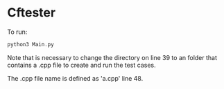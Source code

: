 # Cftester

To run:

```c
python3 Main.py
```

Note that is necessary to change the directory on line 39 to an folder that contains a .cpp file to create and run the test cases.


The .cpp file name is defined as 'a.cpp' line 48.
